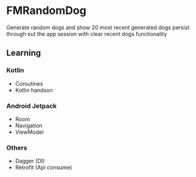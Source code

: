 # FMRandomDog

Generate random dogs and show 20 most recent generated dogs persist through out the app session with clear recent dogs functionality

## Learning

### Kotlin
- Coroutines
- Kotlin handson

### Android Jetpack
- Room
- Navigation
- ViewModel

### Others
- Dagger (DI)
- Retrofit (Api consume)
